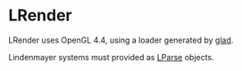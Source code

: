 # LRender

LRender uses OpenGL 4.4, using a loader generated by [glad](https://github.com/Dav1dde/glad).

Lindenmayer systems must provided as [LParse](https://github.com/jobtalle/LParse) objects.
